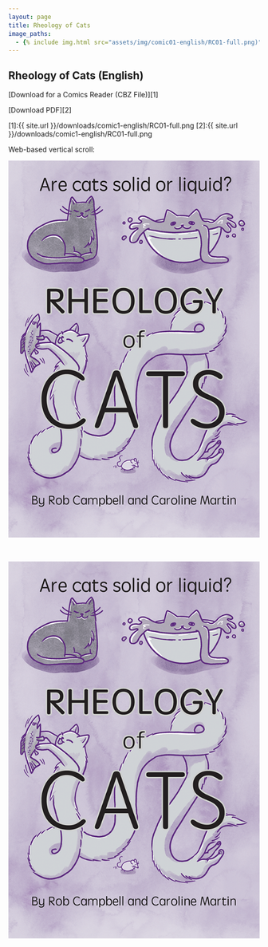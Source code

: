 ```yaml
---
layout: page
title: Rheology of Cats 
image_paths:
  - {% include img.html src="assets/img/comic01-english/RC01-full.png)" alt="front cover" %}
---
```


<div class="col-lg-12 text-center">
	<h2 class="section-heading text-uppercase">Rheology of Cats (English)</h2>
  </div>


[Download for a Comics Reader (CBZ File)][1]

[Download PDF][2]

[1]:{{ site.url }}/downloads/comic1-english/RC01-full.png
[2]:{{ site.url }}/downloads/comic1-english/RC01-full.png

Web-based vertical scroll:

  <div class="image-column">
    <img src="assets/img/comic01/comic01-english/RC01-full.png"
       alt="Front Cover"
       class="centered-image" />
  </div>

  <br> <!-- Add a <br> tag for spacing -->

  <div class="image-column">
    <img src="assets/img/comic01/comic01-english/RC01-full.png"
       alt="Front Cover"
       class="centered-image" />
  </div>

</div>
